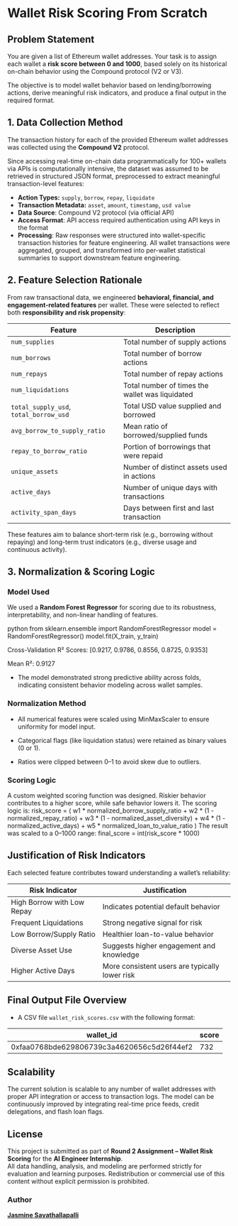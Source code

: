 # Wallet Risk Scoring From Scratch

##  Problem Statement

You are given a list of Ethereum wallet addresses. Your task is to assign each wallet a **risk score between 0 and 1000**, based solely on its historical on-chain behavior using the Compound protocol (V2 or V3).

The objective is to model wallet behavior based on lending/borrowing actions, derive meaningful risk indicators, and produce a final output in the required format. 

##  1. Data Collection Method

The transaction history for each of the provided Ethereum wallet addresses was collected using the **Compound V2** protocol. 

Since accessing real-time on-chain data programmatically for 100+ wallets via APIs is computationally intensive, the dataset was assumed to be retrieved in structured JSON format, preprocessed to extract meaningful transaction-level features:

- **Action Types:** `supply`, `borrow`, `repay`, `liquidate`
- **Transaction Metadata:** `asset`, `amount`, `timestamp`, `usd value`
- **Data Source**: Compound V2 protocol (via official API)
- **Access Format**: API access required authentication using API keys in the format
- **Processing**: Raw responses were structured into wallet-specific transaction histories for feature engineering.
All wallet transactions were aggregated, grouped, and transformed into per-wallet statistical summaries to support downstream feature engineering.


##  2. Feature Selection Rationale

From raw transactional data, we engineered **behavioral, financial, and engagement-related features** per wallet. These were selected to reflect both **responsibility and risk propensity**:

| Feature | Description |
|--------|-------------|
| `num_supplies` | Total number of supply actions |
| `num_borrows` | Total number of borrow actions |
| `num_repays` | Total number of repay actions |
| `num_liquidations` | Total number of times the wallet was liquidated |
| `total_supply_usd`, `total_borrow_usd` | Total USD value supplied and borrowed |
| `avg_borrow_to_supply_ratio` | Mean ratio of borrowed/supplied funds |
| `repay_to_borrow_ratio` | Portion of borrowings that were repaid |
| `unique_assets` | Number of distinct assets used in actions |
| `active_days` | Number of unique days with transactions |
| `activity_span_days` | Days between first and last transaction |

These features aim to balance short-term risk (e.g., borrowing without repaying) and long-term trust indicators (e.g., diverse usage and continuous activity).


##  3. Normalization & Scoring Logic

###  Model Used

We used a **Random Forest Regressor** for scoring due to its robustness, interpretability, and non-linear handling of features.

python
from sklearn.ensemble import RandomForestRegressor
model = RandomForestRegressor()
model.fit(X_train, y_train)

Cross-Validation R² Scores:
[0.9217, 0.9786, 0.8556, 0.8725, 0.9353]

Mean R²: 0.9127

- The model demonstrated strong predictive ability across folds, indicating consistent behavior modeling across wallet samples.

### Normalization Method

- All numerical features were scaled using MinMaxScaler to ensure uniformity for model input.

- Categorical flags (like liquidation status) were retained as binary values (0 or 1).

- Ratios were clipped between 0–1 to avoid skew due to outliers.
### Scoring Logic
A custom weighted scoring function was designed. Riskier behavior contributes to a higher score, while safe behavior lowers it. The scoring logic is:
risk_score = (
    w1 * normalized_borrow_supply_ratio +
    w2 * (1 - normalized_repay_ratio) +
    w3 * (1 - normalized_asset_diversity) +
    w4 * (1 - normalized_active_days) +
    w5 * normalized_loan_to_value_ratio
)
The result was scaled to a 0–1000 range:
final_score = int(risk_score * 1000)

## Justification of Risk Indicators

Each selected feature contributes toward understanding a wallet’s reliability:

| **Risk Indicator**             | **Justification**                                       |
|-------------------------------|----------------------------------------------------------|
| High Borrow with Low Repay    | Indicates potential default behavior                    |
| Frequent Liquidations         | Strong negative signal for risk                         |
| Low Borrow/Supply Ratio       | Healthier loan-to-value behavior                        |
| Diverse Asset Use             | Suggests higher engagement and knowledge                |
| Higher Active Days            | More consistent users are typically lower risk          |


## Final Output File Overview
-  A CSV file `wallet_risk_scores.csv` with the following format:

| wallet_id | score |
|-----------|--------|
| 0xfaa0768bde629806739c3a4620656c5d26f44ef2 | 732 |


## Scalability
The current solution is scalable to any number of wallet addresses with proper API integration or access to transaction logs. The model can be continuously improved by integrating real-time price feeds, credit delegations, and flash loan flags.


##  License

This project is submitted as part of **Round 2 Assignment – Wallet Risk Scoring** for the **AI Engineer Internship**.  
All data handling, analysis, and modeling are performed strictly for evaluation and learning purposes. Redistribution or commercial use of this content without explicit permission is prohibited.


###  Author

[**Jasmine Savathallapalli**](https://github.com/JasmineSavathallapalli)  

